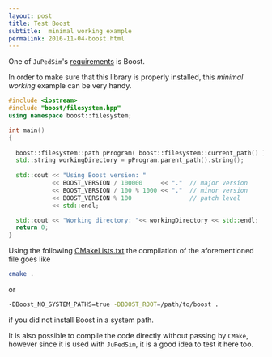 ```yaml
---
layout: post
title: Test Boost
subtitle:  minimal working example
permalink: 2016-11-04-boost.html
---
```



One of  `JuPedSim`'s [requirements](2016-11-03-requirements.html) is Boost. 

In order to make sure that this library is properly installed,  this *minimal working* example can be very handy.

```c++
#include <iostream>
#include "boost/filesystem.hpp"
using namespace boost::filesystem;

int main()
{
     
  boost::filesystem::path pProgram( boost::filesystem::current_path() );
  std::string workingDirectory = pProgram.parent_path().string();
  
  std::cout << "Using Boost version: "
            << BOOST_VERSION / 100000     << "."  // major version
            << BOOST_VERSION / 100 % 1000 << "."  // minor version
            << BOOST_VERSION % 100                // patch level
            << std::endl;

  std::cout << "Working directory: "<< workingDirectory << std::endl;
  return 0;
}
```

Using the following [CMakeLists.txt](https://gitlab.version.fz-juelich.de/jupedsim/jpscore/snippets/8) 
the compilation of the aforementioned file goes like

```bash
cmake .
```

or 

```bash
-DBoost_NO_SYSTEM_PATHS=true -DBOOST_ROOT=/path/to/boost .
```

if you did not install Boost in a system path.

It is also possible to compile the code directly without passing by `CMake`, however since it is used with `JuPedSim`, it is a 
good idea to test it here too. 



